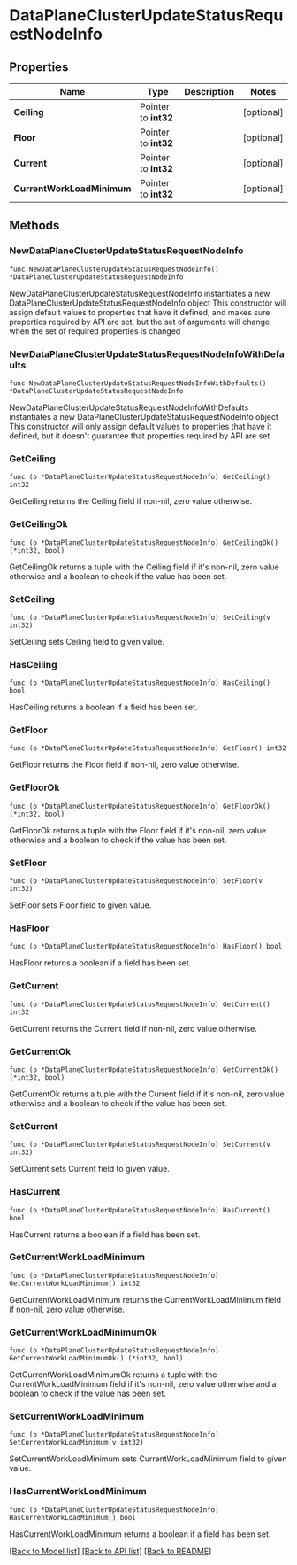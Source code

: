 # DataPlaneClusterUpdateStatusRequestNodeInfo

## Properties

Name | Type | Description | Notes
------------ | ------------- | ------------- | -------------
**Ceiling** | Pointer to **int32** |  | [optional] 
**Floor** | Pointer to **int32** |  | [optional] 
**Current** | Pointer to **int32** |  | [optional] 
**CurrentWorkLoadMinimum** | Pointer to **int32** |  | [optional] 

## Methods

### NewDataPlaneClusterUpdateStatusRequestNodeInfo

`func NewDataPlaneClusterUpdateStatusRequestNodeInfo() *DataPlaneClusterUpdateStatusRequestNodeInfo`

NewDataPlaneClusterUpdateStatusRequestNodeInfo instantiates a new DataPlaneClusterUpdateStatusRequestNodeInfo object
This constructor will assign default values to properties that have it defined,
and makes sure properties required by API are set, but the set of arguments
will change when the set of required properties is changed

### NewDataPlaneClusterUpdateStatusRequestNodeInfoWithDefaults

`func NewDataPlaneClusterUpdateStatusRequestNodeInfoWithDefaults() *DataPlaneClusterUpdateStatusRequestNodeInfo`

NewDataPlaneClusterUpdateStatusRequestNodeInfoWithDefaults instantiates a new DataPlaneClusterUpdateStatusRequestNodeInfo object
This constructor will only assign default values to properties that have it defined,
but it doesn't guarantee that properties required by API are set

### GetCeiling

`func (o *DataPlaneClusterUpdateStatusRequestNodeInfo) GetCeiling() int32`

GetCeiling returns the Ceiling field if non-nil, zero value otherwise.

### GetCeilingOk

`func (o *DataPlaneClusterUpdateStatusRequestNodeInfo) GetCeilingOk() (*int32, bool)`

GetCeilingOk returns a tuple with the Ceiling field if it's non-nil, zero value otherwise
and a boolean to check if the value has been set.

### SetCeiling

`func (o *DataPlaneClusterUpdateStatusRequestNodeInfo) SetCeiling(v int32)`

SetCeiling sets Ceiling field to given value.

### HasCeiling

`func (o *DataPlaneClusterUpdateStatusRequestNodeInfo) HasCeiling() bool`

HasCeiling returns a boolean if a field has been set.

### GetFloor

`func (o *DataPlaneClusterUpdateStatusRequestNodeInfo) GetFloor() int32`

GetFloor returns the Floor field if non-nil, zero value otherwise.

### GetFloorOk

`func (o *DataPlaneClusterUpdateStatusRequestNodeInfo) GetFloorOk() (*int32, bool)`

GetFloorOk returns a tuple with the Floor field if it's non-nil, zero value otherwise
and a boolean to check if the value has been set.

### SetFloor

`func (o *DataPlaneClusterUpdateStatusRequestNodeInfo) SetFloor(v int32)`

SetFloor sets Floor field to given value.

### HasFloor

`func (o *DataPlaneClusterUpdateStatusRequestNodeInfo) HasFloor() bool`

HasFloor returns a boolean if a field has been set.

### GetCurrent

`func (o *DataPlaneClusterUpdateStatusRequestNodeInfo) GetCurrent() int32`

GetCurrent returns the Current field if non-nil, zero value otherwise.

### GetCurrentOk

`func (o *DataPlaneClusterUpdateStatusRequestNodeInfo) GetCurrentOk() (*int32, bool)`

GetCurrentOk returns a tuple with the Current field if it's non-nil, zero value otherwise
and a boolean to check if the value has been set.

### SetCurrent

`func (o *DataPlaneClusterUpdateStatusRequestNodeInfo) SetCurrent(v int32)`

SetCurrent sets Current field to given value.

### HasCurrent

`func (o *DataPlaneClusterUpdateStatusRequestNodeInfo) HasCurrent() bool`

HasCurrent returns a boolean if a field has been set.

### GetCurrentWorkLoadMinimum

`func (o *DataPlaneClusterUpdateStatusRequestNodeInfo) GetCurrentWorkLoadMinimum() int32`

GetCurrentWorkLoadMinimum returns the CurrentWorkLoadMinimum field if non-nil, zero value otherwise.

### GetCurrentWorkLoadMinimumOk

`func (o *DataPlaneClusterUpdateStatusRequestNodeInfo) GetCurrentWorkLoadMinimumOk() (*int32, bool)`

GetCurrentWorkLoadMinimumOk returns a tuple with the CurrentWorkLoadMinimum field if it's non-nil, zero value otherwise
and a boolean to check if the value has been set.

### SetCurrentWorkLoadMinimum

`func (o *DataPlaneClusterUpdateStatusRequestNodeInfo) SetCurrentWorkLoadMinimum(v int32)`

SetCurrentWorkLoadMinimum sets CurrentWorkLoadMinimum field to given value.

### HasCurrentWorkLoadMinimum

`func (o *DataPlaneClusterUpdateStatusRequestNodeInfo) HasCurrentWorkLoadMinimum() bool`

HasCurrentWorkLoadMinimum returns a boolean if a field has been set.


[[Back to Model list]](../README.md#documentation-for-models) [[Back to API list]](../README.md#documentation-for-api-endpoints) [[Back to README]](../README.md)


